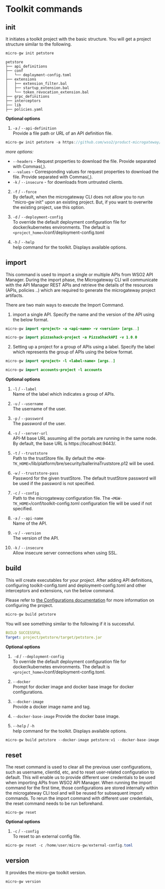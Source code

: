 # Toolkit commands

## init
It initiates a toolkit project with the basic structure. You will get a project structure similar to the following.

``` java tab="Example"
micro-gw init petstore
```

```
petstore
├── api_definitions
├── conf
│   └── deployment-config.toml
├── extensions
│   ├── extension_filter.bal
│   ├── startup_extension.bal
│   └── token_revocation_extension.bal
├── grpc_definitions
├── interceptors
├── lib
├── policies.yaml

```
**Optional options**

1) `-a` / `--api-definition`  
Provide a file path or URL of an API definition file.

```java tab="Example"
micro-gw init petstore -a https://github.com/wso2/product-microgateway/blob/master/samples/petstore_basic.yaml
```

*more options:*

- `--headers` - Request properties to download the file. Provide separated with Commas(,).
- `--values` - Corresponding values for request properties to download the file. Provide separated with Commas(,).
- `-k` / `--insecure` - for downloads from untrusted clients.


2) `-f` / `--force`     
    By default, when the microgateway CLI does not allow you to run "micro-gw init" upon an existing project. But, if you want to overwrite the existing project, use this option.

3) `-d` / `--deployment-config`     
    To override the default deployment configuration file for docker/kubernetes environments. The default is `<project_home>`/conf/deployment-config.toml

4) `-h` / `--help`      
    help command for the toolkit. Displays available options.

## import
This command is used to import a single or multiple APIs from WSO2 API Manager. During the import phase, the Microgateway CLI will communicate with the API Manager REST APIs and retrieve the details of the resources (APIs, policies ..) which are required to generate the microgateway project artifacts. 

There are two main ways to execute the Import Command.

1) import a single API.
Specify the name and the version of the API using the below format.

```java tab="Format"
micro-gw import <project> -a <api-name> -v <version> [args..]
```

```java tab="Example"
micro-gw import pizzashack-project -a PizzaShackAPI -v 1.0.0
```


2) Setting up a project for a group of APIs using a label.
Specify the label which represents the group of APIs using the below format.

```java tab="Format"
micro-gw import <project> -l <label-name> [args..]
```

```java tab="Example"
micro-gw import accounts-project -l accounts
```

**Optional options**

1. `-l` / `--label`     
Name of the label which indicates a group of APIs.

2. `-u` / `--username`  
The username of the user.

3. `-p` / `--password`  
The password of the user.

4. `-s` / `--server-url`    
API-M base URL assuming all the portals are running in the same node. By default, the base URL is https://localhost:9443/.

5. `-t` / `--truststore`    
Path to the trustStore file. By default the `<MGW-TK_HOME>`/lib/platform/bre/security/ballerinaTruststore.p12 will be used.

6. `-w` / `--truststore-pass`   
Password for the given trustStore. The default trustStore password will be used if the password is not specified.

7. `-c` / `--config`    
Path to the microgateway configuration file. The `<MGW-TK_HOME>`/conf/toolkit-config.toml configuration file will be used if not specified.

8. `-a` / `--api-name`  
Name of the API.

9. `-v` / `--version`   
The version of the API.

10. `-k` / `--insecure`     
Allow insecure server connections when using SSL.

## build
This will create executables for your project. After adding API definitions, configuring toolkit-config.toml and deployment-config.toml and other interceptors and extensions, run the below command.

Please refer to [the Configurations documentation]({{base_url}}/reference/configurations/configurations-overview) for more information on configuring the project.

``` java tab="Example"
micro-gw build petstore
```

You will see something similar to the following if it is successful.

``` yml
BUILD SUCCESSFUL
Target: project/petstore/target/petstore.jar
```

**Optional options**

1.  `-d` / `--deployment-config`    
To override the default deployment configuration file for docker/kubernetes environments. The default is `<project_home>`/conf/deployment-config.toml.

2. `--docker`   
Prompt for docker image and docker base image for docker configurations.

3. `--docker-image`     
Provide a docker image name and tag.

4. `--docker-base-image`
Provide the docker base image.

4. `--help` / `-h`  
help command for the toolkit. Displays available options.

``` java tab="Example"
micro-gw build petstore --docker-image petstore:v1 --docker-base-image wso2/micro-gw:latest
```

## reset
The reset command is used to clear all the previous user configurations, such as username, clientId, etc, and to reset user-related configuration to default. This will enable us to provide different user credentials to be used when importing APIs from WSO2 API Manager. When running the import command for the first time, those configurations are stored internally within the microgateway CLI tool and will be reused for subsequent import commands. To rerun the import command with different user credentials, the reset command needs to be run beforehand.

```
micro-gw reset
```
**Optional options**

1. `-c` / `--config`    
To reset to an external config file.

``` java tab="Example"
micro-gw reset -c /home/user/micro-gw/external-config.toml
```

## version
It provides the micro-gw toolkit version.

```
micro-gw version
```
